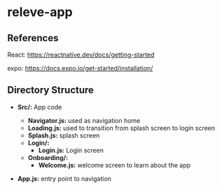 # releve-app


## References

React: https://reactnative.dev/docs/getting-started

expo: https://docs.expo.io/get-started/installation/

## Directory Structure

- **Src/:** App code
  - **Navigator.js:** used as navigation home
  - **Loading.js:** used to transition from splash screen to login screen
  - **Splash.js:** splash screen
  - **Login/:** 
    - **Login.js:** Login screen
  - **Onboarding/:** 
    - **Welcome.js:** welcome screen to learn about the app

- **App.js:** entry point to navigation
